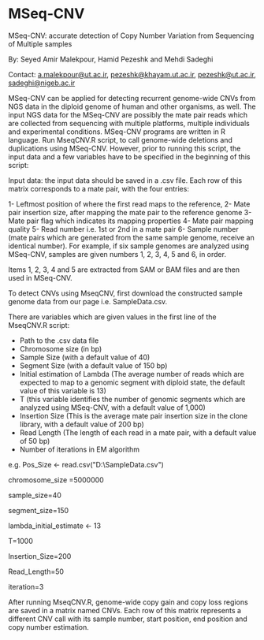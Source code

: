 # MSeq-CNV
MSeq-CNV: accurate detection of Copy Number Variation from Sequencing of Multiple samples

By: 
Seyed Amir Malekpour, Hamid Pezeshk and Mehdi Sadeghi

Contact: a.malekpour@ut.ac.ir, pezeshk@khayam.ut.ac.ir, pezeshk@ut.ac.ir, sadeghi@nigeb.ac.ir

MSeq-CNV can be applied for detecting recurrent genome-wide CNVs from NGS data in the diploid genome of human and other organisms, as well. 
The input NGS data for the MSeq-CNV are possibly the mate pair reads which are collected from sequencing with multiple platforms, multiple individuals and experimental conditions.
MSeq-CNV programs are written in R language. Run MseqCNV.R script, to call genome-wide deletions and duplications using MSeq-CNV. 
However, prior to running this script, the input data and a few variables have to be specified in the beginning of this script:


Input data: the input data should be saved in a .csv file. Each row of this matrix corresponds to a mate pair, with the four entries:

1- Leftmost position of where the first read maps to the reference,
2- Mate pair insertion size, after mapping the mate pair to the reference genome
3- Mate pair flag which indicates its mapping properties
4- Mate pair mapping quality
5- Read number i.e. 1st or 2nd in a mate pair 
6- Sample number (mate pairs which are generated from the same sample genome, receive an identical number). 
For example, if six sample genomes are analyzed using MSeq-CNV, samples are given numbers 1, 2, 3, 4, 5 and 6, in order.

Items 1, 2, 3, 4 and 5 are extracted from SAM or BAM files and are then used in MSeq-CNV.


To detect CNVs using MseqCNV, first download the constructed sample genome data from our page i.e. SampleData.csv. 

There are variables which are given values in the first line of the MseqCNV.R script: 
- Path to the .csv data file
- Chromosome size (in bp)
- Sample Size (with a default value of 40)
- Segment Size (with a default value of 150 bp)
- Initial estimation of Lambda (The average number of reads which are expected to map to a genomic segment with diploid state, the default value of this variable is 13)
- T (this variable identifies the number of genomic segments which are analyzed using MSeq-CNV, with a default value of 1,000)
- Insertion Size (This is the average mate pair insertion size in the clone library, with a default value of 200 bp)
- Read Length (The length of each read in a mate pair, with a default value of 50 bp)
- Number of iterations in EM algorithm

e.g. 
Pos_Size <- read.csv("D:\\SampleData.csv")

chromosome_size =5000000

sample_size=40

segment_size=150

lambda_initial_estimate <-  13

T=1000

Insertion_Size=200

Read_Length=50

iteration=3



After running MseqCNV.R, genome-wide copy gain and copy loss regions are saved in a matrix named CNVs.
Each row of this matrix represents a different CNV call with its sample number, start position, end position and copy number estimation.
